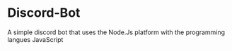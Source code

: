 # Discord-Bot
A simple discord bot that uses the Node.Js platform with the programming langues JavaScript
